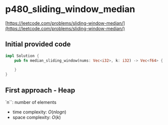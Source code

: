 # p480_sliding_window_median
[https://leetcode.com/problems/sliding-window-median/](https://leetcode.com/problems/sliding-window-median/)

## Initial provided code
```Rust
impl Solution {
    pub fn median_sliding_window(nums: Vec<i32>, k: i32) -> Vec<f64> {
        
    }
}
```

## First approach - Heap

`n``: number of elements

- time complexity: $O(n log n)$
- space complexity: $O(k)$






